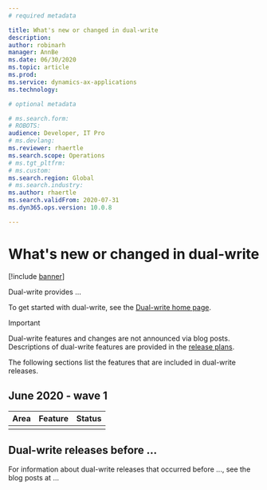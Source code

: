 ```yaml
---
# required metadata

title: What's new or changed in dual-write
description:  
author: robinarh
manager: AnnBe
ms.date: 06/30/2020
ms.topic: article
ms.prod: 
ms.service: dynamics-ax-applications
ms.technology: 

# optional metadata

# ms.search.form: 
# ROBOTS: 
audience: Developer, IT Pro
# ms.devlang:
ms.reviewer: rhaertle
ms.search.scope: Operations
# ms.tgt_pltfrm: 
# ms.custom: 
ms.search.region: Global
# ms.search.industry: 
ms.author: rhaertle
ms.search.validFrom: 2020-07-31
ms.dyn365.ops.version: 10.0.8

---
```


# What's new or changed in dual-write

[!include [banner](../includes/banner.md)]

Dual-write provides ...

To get started with dual-write, see the [Dual-write home page](dual-write-home-page.md).

> [!IMPORTANT]
> Dual-write features and changes are not announced via blog posts. Descriptions of dual-write features are provided in the [release plans](https://go.microsoft.com/fwlink/?linkid=2010158). 

The following sections list the features that are included in dual-write releases.

## June 2020 - wave 1
| Area | Feature |Status |
|------|---------|-------|
|      |         |       |  

## Dual-write releases before ...

For information about dual-write releases that occurred before ..., see the blog posts at ...
